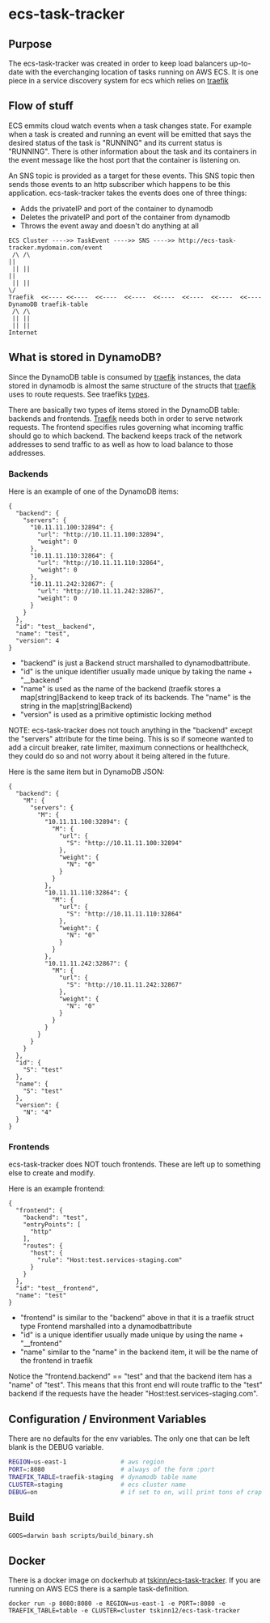 # ecs-task-tracker

## Purpose

The ecs-task-tracker was created in order to keep load balancers up-to-date with the everchanging location of tasks running on AWS ECS. It is one piece in a service discovery system for ecs which relies on [traefik](https://traefik.io/)


## Flow of stuff
ECS emmits cloud watch events when a task changes state. For example when a task is created and running an event will be emitted that says the desired status of the task is "RUNNING" and its current status is "RUNNING". There is other information about the task and its containers in the event message like the host port that the container is listening on.

An SNS topic is provided as a target for these events. This SNS topic then sends those events to an http subscriber which happens to be this application. ecs-task-tracker takes the events does one of three things: 

- Adds the privateIP and port of the container to dynamodb
- Deletes the privateIP and port of the container from dynamodb
- Throws the event away and doesn't do anything at all

```
ECS Cluster ---->> TaskEvent ---->> SNS ---->> http://ecs-task-tracker.mydomain.com/event
 /\ /\                                                                          ||
 || ||                                                                          ||
 || ||                                                                          \/
Traefik  <<----	<<----	<<----	<<----	<<----	<<----  <<----  <<----	DynamoDB traefik-table
 /\ /\
 || ||
 || ||
Internet
 ```

## What is stored in DynamoDB?

Since the DynamoDB table is consumed by [traefik](https://traefik.io/) instances, the data stored in dynamodb is almost the same structure of the structs that [traefik](https://traefik.io/) uses to route requests. See traefiks [types](https://github.com/containous/traefik/blob/master/types/types.go).

There are basically two types of items stored in the DynamoDB table: backends and frontends. [Traefik](https://traefik.io/) needs both in order to serve network requests. The frontend specifies rules governing what incoming traffic should go to which backend. The backend keeps track of the network addresses to send traffic to as well as how to load balance to those addresses.

### Backends
Here is an example of one of the DynamoDB items:
```
{
  "backend": {
    "servers": {
      "10.11.11.100:32894": {
        "url": "http://10.11.11.100:32894",
        "weight": 0
      },
      "10.11.11.110:32864": {
        "url": "http://10.11.11.110:32864",
        "weight": 0
      },
      "10.11.11.242:32867": {
        "url": "http://10.11.11.242:32867",
        "weight": 0
      }
    }
  },
  "id": "test__backend",
  "name": "test",
  "version": 4
}
```

- "backend" is just a Backend struct marshalled to dynamodbattribute.
- "id" is the unique identifier usually made unique by taking the name + "__backend"
- "name" is used as the name of the backend (traefik stores a map[string]Backend to keep track of its backends. The "name" is the string in the map[string]Backend)
- "version" is used as a primitive optimistic locking method

NOTE: ecs-task-tracker does not touch anything in the "backend" except the "servers" attribute for the time being. This is so if someone wanted to add a circuit breaker, rate limiter, maximum connections or healthcheck, they could do so and not worry about it being altered in the future.

Here is the same item but in DynamoDB JSON:

```
{
  "backend": {
    "M": {
      "servers": {
        "M": {
          "10.11.11.100:32894": {
            "M": {
              "url": {
                "S": "http://10.11.11.100:32894"
              },
              "weight": {
                "N": "0"
              }
            }
          },
          "10.11.11.110:32864": {
            "M": {
              "url": {
                "S": "http://10.11.11.110:32864"
              },
              "weight": {
                "N": "0"
              }
            }
          },
          "10.11.11.242:32867": {
            "M": {
              "url": {
                "S": "http://10.11.11.242:32867"
              },
              "weight": {
                "N": "0"
              }
            }
          }
        }
      }
    }
  },
  "id": {
    "S": "test"
  },
  "name": {
    "S": "test"
  },
  "version": {
    "N": "4"
  }
}
```

### Frontends

ecs-task-tracker does NOT touch frontends. These are left up to something else to create and modify.

Here is an example frontend: 

```
{
  "frontend": {
    "backend": "test",
    "entryPoints": [
      "http"
    ],
    "routes": {
      "host": {
        "rule": "Host:test.services-staging.com"
      }
    }
  },
  "id": "test__frontend",
  "name": "test"
}
```

- "frontend" is similar to the "backend" above in that it is a traefik struct type Frontend marshalled into a dynamodbattribute
- "id" is a unique identifier usually made unique by using the name + "__frontend"
- "name" similar to the "name" in the backend item, it will be the name of the frontend in traefik

Notice the "frontend.backend" == "test" and that the backend item has a "name" of "test". This means that this front end will route traffic to the "test" backend if the requests have the header "Host:test.services-staging.com".

## Configuration / Environment Variables

There are no defaults for the env variables. The only one that can be left blank is the DEBUG variable.

```bash
REGION=us-east-1               # aws region
PORT=:8080                     # always of the form :port
TRAEFIK_TABLE=traefik-staging  # dynamodb table name
CLUSTER=staging                # ecs cluster name
DEBUG=on                       # if set to on, will print tons of crap
```

## Build

```
GOOS=darwin bash scripts/build_binary.sh
```

## Docker

There is a docker image on dockerhub at [tskinn/ecs-task-tracker](https://hub.docker.com/r/tskinn12/ecs-task-tracker/).
If you are running on AWS ECS there is a sample task-definition.

```
docker run -p 8080:8080 -e REGION=us-east-1 -e PORT=:8080 -e TRAEFIK_TABLE=table -e CLUSTER=cluster tskinn12/ecs-task-tracker
```
